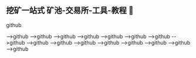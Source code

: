 ## 挖矿一站式  矿池-交易所-工具-教程 👋

<!--
**f2p001/f2p001** is a ✨ _special_ ✨ repository because its `README.md` (this file) appears on your GitHub profile.

Here are some ideas to get you started:

- 🔭 I’m currently working on ...
- 🌱 I’m currently learning ...
- 👯 I’m looking to collaborate on ...
- 🤔 I’m looking for help with ...
- 💬 Ask me about ...
- 📫 How to reach me: ...
- 😄 Pronouns: ...
- ⚡ Fun fact: ...
-->github
-->github
-->github
-->github
-->github
-->github
-->github
-->github
-->github
-->github
-->github
-->github
-->github
-->github
-->github
-->github
-->github
